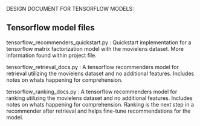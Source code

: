 DESIGN DOCUMENT FOR TENSORFLOW MODELS:

## Tensorflow model files

tensorflow_recommenders_quickstart.py : Quickstart implementation for a tensorflow matrix factorization model with the movielens dataset. More information found within project file. 

tensorflow_retrieval_docs.py : A tensorflow recommenders model for retrieval utilizing the movielens dataset and no additional features. Includes notes on whats happening for comprehension. 

tensorflow_ranking_docs.py : A tensorflow recommenders model for ranking utilizing the movielens dataset and no additional features. Includes notes on whats happening for comprehension. Ranking is the next step in a recommender after retrieval and helps fine-tune recommendations for the model.

